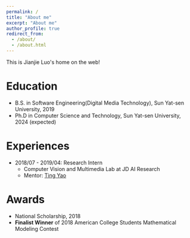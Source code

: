 ```yaml
---
permalink: /
title: "About me"
excerpt: "About me"
author_profile: true
redirect_from: 
  - /about/
  - /about.html
---
```


This is Jianjie Luo's home on the web!

Education
======
* B.S. in Software Engineering(Digital Media Technology), Sun Yat-sen University, 2019
* Ph.D in Computer Science and Technology, Sun Yat-sen University, 2024 (expected)

Experiences
======
* 2018/07 - 2019/04: Research Intern
  * Computer Vision and Multimedia Lab at JD AI Research
  * Mentor: [Ting Yao](http://tingyao.deepfun.club/)

<!-- Publications
======
  <ul>{% for post in site.publications %}
    {% include archive-single-cv.html %}
  {% endfor %}</ul> -->
  
Awards
======
* National Scholarship, 2018
* **Finalist Winner** of 2018 American College Students Mathematical Modeling Contest
